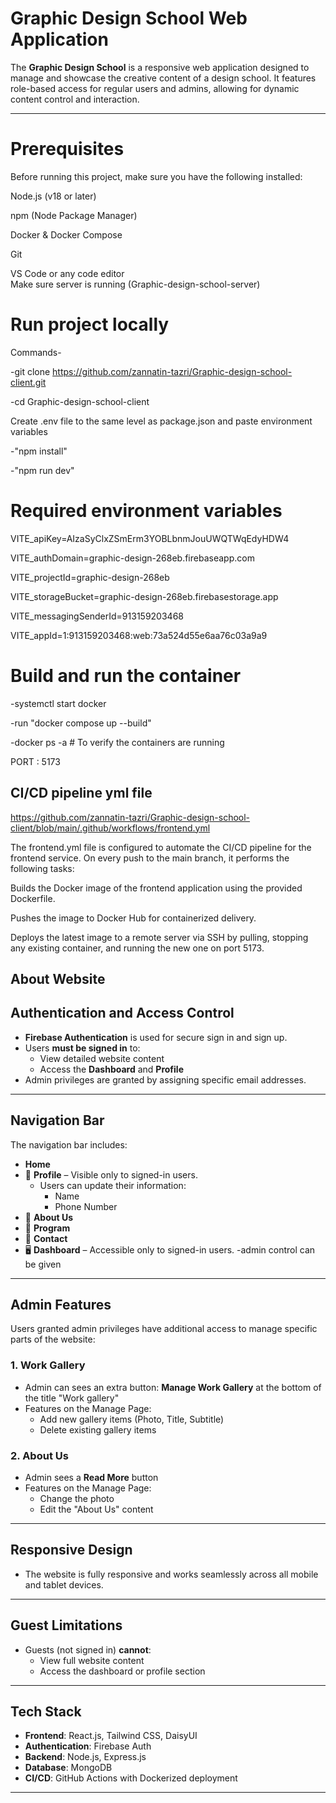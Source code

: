 # Graphic Design School Web Application

The **Graphic Design School** is a responsive web application designed to manage and showcase the creative content of a design school. It features role-based access for regular users and admins, allowing for dynamic content control and interaction.

---

# Prerequisites
Before running this project, make sure you have the following installed:

Node.js (v18 or later)

npm (Node Package Manager)

Docker & Docker Compose

Git

VS Code or any code editor  
Make sure server is running (Graphic-design-school-server)


# Run project locally
Commands-

-git clone https://github.com/zannatin-tazri/Graphic-design-school-client.git

-cd Graphic-design-school-client

Create .env file to the same level as package.json and paste environment variables

-"npm install"

-"npm run dev"

# Required environment variables
VITE_apiKey=AIzaSyClxZSmErm3YOBLbnmJouUWQTWqEdyHDW4  

VITE_authDomain=graphic-design-268eb.firebaseapp.com  

VITE_projectId=graphic-design-268eb  

VITE_storageBucket=graphic-design-268eb.firebasestorage.app  

VITE_messagingSenderId=913159203468  

VITE_appId=1:913159203468:web:73a524d55e6aa76c03a9a9  

# Build and run the container
-systemctl start docker

-run "docker compose up --build"

-docker ps -a   # To verify the containers are running

PORT : 5173

## CI/CD pipeline yml file
https://github.com/zannatin-tazri/Graphic-design-school-client/blob/main/.github/workflows/frontend.yml

The frontend.yml file is configured to automate the CI/CD pipeline for the frontend service. On every push to the main branch, it performs the following tasks:  

Builds the Docker image of the frontend application using the provided Dockerfile.  

Pushes the image to Docker Hub for containerized delivery.  

Deploys the latest image to a remote server via SSH by pulling, stopping any existing container, and running the new one on port 5173.  


## About Website


## Authentication and Access Control

- **Firebase Authentication** is used for secure sign in and sign up.
- Users **must be signed in** to:
  - View detailed website content
  - Access the **Dashboard** and **Profile**
- Admin privileges are granted by assigning specific email addresses.

---

## Navigation Bar

The navigation bar includes:
- **Home**
- 👤 **Profile** – Visible only to signed-in users.
  - Users can update their information:
    - Name
    - Phone Number
- 📄 **About Us**
- 📄 **Program**
- 📄 **Contact**
- 🖥️ **Dashboard** – Accessible only to signed-in users.
                    -admin control can be given
  


---

## Admin Features

Users granted admin privileges have additional access to manage specific parts of the website:

### 1. Work Gallery
- Admin can sees an extra button: **Manage Work Gallery** at the bottom of the title "Work gallery"
- Features on the Manage Page:
  -  Add new gallery items (Photo, Title, Subtitle)
    - Delete existing gallery items

### 2. About Us
- Admin sees a **Read More** button
- Features on the Manage Page:
  - Change the photo
  - Edit the "About Us" content

---

## Responsive Design

- The website is fully responsive and works seamlessly across all mobile and tablet devices.

---

## Guest Limitations

- Guests (not signed in) **cannot**:
  - View full website content
  - Access the dashboard or profile section

---

## Tech Stack

- **Frontend**: React.js, Tailwind CSS, DaisyUI
- **Authentication**: Firebase Auth
- **Backend**: Node.js, Express.js
- **Database**: MongoDB
- **CI/CD**: GitHub Actions with Dockerized deployment

---




